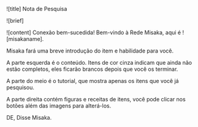 ![title]
Nota de Pesquisa

![brief]

![content]
Conexão bem-sucedida! Bem-vindo à Rede Misaka, aqui é ![misakaname].

Misaka fará uma breve introdução do item e habilidade para você.

A parte esquerda é o conteúdo. Itens de cor cinza indicam que ainda não estão completos, eles ficarão brancos depois que você os terminar. 

A parte do meio é o tutorial, que mostra apenas os itens que você já pesquisou.

A parte direita contém figuras e receitas de itens, você pode clicar nos botões além das imagens para alterá-los.

DE, Disse Misaka.

